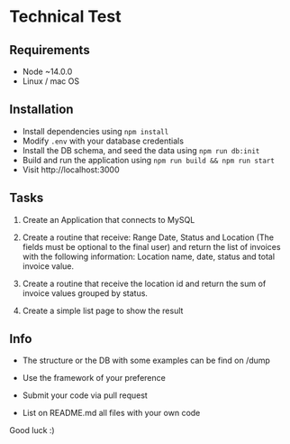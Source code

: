 
# Technical Test
## Requirements
- Node ~14.0.0
- Linux / mac OS
## Installation

 - Install dependencies using `npm install`
 - Modify `.env` with your database credentials
 - Install the DB schema, and seed the data using `npm run db:init`
 - Build and run the application using `npm run build && npm run start`
 - Visit http://localhost:3000

  

## Tasks

1. Create an Application that connects to MySQL

2. Create a routine that receive: Range Date, Status and Location (The fields must be optional to the final user) and return the list of invoices with the following information: Location name, date, status and total invoice value.

3. Create a routine that receive the location id and return the sum of invoice values grouped by status.

4. Create a simple list page to show the result

  

## Info

- The structure or the DB with some examples can be find on /dump

- Use the framework of your preference

- Submit your code via pull request

- List on README.md all files with your own code

  

Good luck :)
